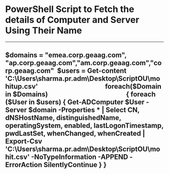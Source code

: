 # PowerShell Script to Fetch the details of Computer and Server Using Their Name

---
$domains = "emea.corp.geaag.com", "ap.corp.geaag.com","am.corp.geaag.com","corp.geaag.com" 
$users = Get-content 'C:\Users\sharma.pr.adm\Desktop\ScriptOU\mohitup.csv'                                           
foreach($Domain in $Domains)                                                 
{
foreach ($User in $users)
{
Get-ADComputer $User -Server $domain -Properties * | Select CN, dNSHostName, distinguishedName, operatingSystem, enabled, lastLogonTimestamp, pwdLastSet, whenChanged, whenCreated | Export-Csv 'C:\Users\sharma.pr.adm\Desktop\ScriptOU\mohit.csv' -NoTypeInformation -APPEND -ErrorAction SilentlyContinue
}
} 
--
